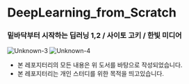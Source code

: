 # DeepLearning_from_Scratch
### 밑바닥부터 시작하는 딥러닝 1,2 / 사이토 고키 / 한빛 미디어
![Unknown-3](https://user-images.githubusercontent.com/68190553/121479485-099f1580-ca05-11eb-9fa4-bf344c8059b9.png) ![Unknown-4](https://user-images.githubusercontent.com/68190553/121479731-4a972a00-ca05-11eb-8f56-6efbcdb6000d.png)
<br/>
- 본 레포지터리의 모든 내용은 위 도서를 바탕으로 작성되었습니다.
- 본 레포지터리는 개인 스터디를 위한 목적을 띄고있습니다.
